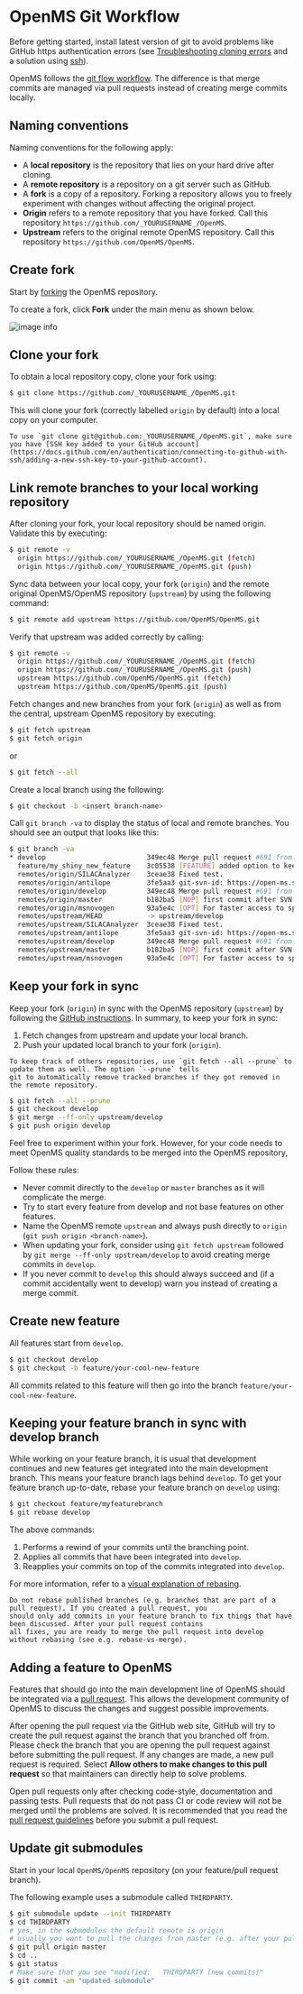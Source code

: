 OpenMS Git Workflow
===================

Before getting started, install latest version of git to avoid problems like GitHub https authentication errors
(see [Troubleshooting cloning errors](https://docs.github.com/en/repositories/creating-and-managing-repositories/troubleshooting-cloning-errors) and a solution using [ssh](https://docs.github.com/en/get-started/getting-started-with-git/about-remote-repositories)).

OpenMS follows the [git flow workflow](https://nvie.com/posts/a-successful-git-branching-model/). The difference is that
merge commits are managed via pull requests instead of creating merge commits locally.

## Naming conventions

Naming conventions for the following apply:

* A **local repository** is the repository that lies on your hard drive after cloning.
* A **remote repository** is a repository on a git server such as GitHub.
* A **fork** is a copy of a repository. Forking a repository allows you to freely experiment with changes without 
  affecting the original project.
* **Origin** refers to a remote repository that you have forked. Call this repository `https://github.com/_YOURUSERNAME_/OpenMS`.
* **Upstream** refers to the original remote OpenMS repository. Call this repository `https://github.com/OpenMS/OpenMS`.

## Create fork

Start by [forking](https://docs.github.com/en/get-started/quickstart/fork-a-repo) the OpenMS repository.

To create a fork, click **Fork** under the main menu as shown below.

![image info](/_images/additional-resources/click-fork.png)

## Clone your fork

To obtain a local repository copy, clone your fork using:

```bash
$ git clone https://github.com/_YOURUSERNAME_/OpenMS.git
```

This will clone your fork (correctly labelled `origin` by default) into a local copy on your computer.

```{note}
To use `git clone git@github.com:_YOURUSERNAME_/OpenMS.git`, make sure you have [SSH key added to your GitHub account](https://docs.github.com/en/authentication/connecting-to-github-with-ssh/adding-a-new-ssh-key-to-your-github-account).
```
## Link remote branches to your local working repository

After cloning your fork, your local repository should be named origin. Validate this by executing:

```bash
$ git remote -v
  origin https://github.com/_YOURUSERNAME_/OpenMS.git (fetch)
  origin https://github.com/_YOURUSERNAME_/OpenMS.git (push)
```

Sync data between your local copy, your fork (`origin`) and the remote original OpenMS/OpenMS repository (`upstream`)
by using the following command:

```bash
$ git remote add upstream https://github.com/OpenMS/OpenMS.git
```
Verify that upstream was added correctly by calling:

```bash
$ git remote -v
  origin https://github.com/_YOURUSERNAME_/OpenMS.git (fetch)
  origin https://github.com/_YOURUSERNAME_/OpenMS.git (push)
  upstream https://github.com/OpenMS/OpenMS.git (fetch)
  upstream https://github.com/OpenMS/OpenMS.git (push)

```

Fetch changes and new branches from your fork (`origin`) as well as from the central, upstream OpenMS repository by 
executing:

```bash
$ git fetch upstream
$ git fetch origin
```
or

```bash
$ git fetch --all
```

Create a local branch using the following:

```bash
$ git checkout -b <insert branch-name>
```

Call `git branch -va` to display the status of local and remote branches. You should see an output that looks like this:

```bash
$ git branch -va
* develop                         349ec48 Merge pull request #691 from cbielow/MGF_fix
  feature/my_shiny_new_feature    3c05538 [FEATURE] added option to keep, ensure or reassign UIDs during conversion
  remotes/origin/SILACAnalyzer    3ceae38 Fixed test.
  remotes/origin/antilope         3fe5aa3 git-svn-id: https://open-ms.svn.sourceforge.net/svnroot/open-ms/branches/antilope@12117 6adb6e08-d915-0410-941f-83917bcadc18
  remotes/origin/develop          349ec48 Merge pull request #691 from cbielow/MGF_fix
  remotes/origin/master           b182ba5 [NOP] first commit after SVN import to git
  remotes/origin/msnovogen        93a5e4c [OPT] For faster access to specific amino acids a ResidueServer was added.
  remotes/upstream/HEAD           -> upstream/develop
  remotes/upstream/SILACAnalyzer  3ceae38 Fixed test.
  remotes/upstream/antilope       3fe5aa3 git-svn-id: https://open-ms.svn.sourceforge.net/svnroot/open-ms/branches/antilope@12117 6adb6e08-d915-0410-941f-83917bcadc18
  remotes/upstream/develop        349ec48 Merge pull request #691 from cbielow/MGF_fix
  remotes/upstream/master         b182ba5 [NOP] first commit after SVN import to git
  remotes/upstream/msnovogen      93a5e4c [OPT] For faster access to specific amino acids a ResidueServer was added.
```

## Keep your fork in sync

Keep your fork (`origin`) in sync with the OpenMS repository (`upstream`) by following the [GitHub instructions](https://docs.github.com/en/pull-requests/collaborating-with-pull-requests/working-with-forks/syncing-a-fork).
In summary, to keep your fork in sync:
1. Fetch changes from upstream and update your local branch.
2. Push your updated local branch to your fork (`origin`).

```{tip}
To keep track of others repositories, use `git fetch --all --prune` to update them as well. The option `--prune` tells
git to automatically remove tracked branches if they got removed in the remote repository.
```

```bash
$ git fetch --all --prune
$ git checkout develop
$ git merge --ff-only upstream/develop
$ git push origin develop
```
Feel free to experiment within your fork. However, for your code needs to meet OpenMS quality standards to be merged
into the OpenMS repository,

Follow these rules:
* Never commit directly to the `develop` or `master` branches as it will complicate the merge.
* Try to start every feature from develop and not base features on other features.
* Name the OpenMS remote `upstream` and always push directly to `origin` (`git push origin <branch-name>`).
* When updating your fork, consider using `git fetch upstream` followed by `git merge --ff-only upstream/develop` to
  avoid creating merge commits in `develop`.
* If you never commit to `develop` this should always succeed and (if a commit accidentally went to develop) warn you
  instead of creating a merge commit.

## Create new feature

All features start from `develop`.

```bash
$ git checkout develop
$ git checkout -b feature/your-cool-new-feature
```
All commits related to this feature will then go into the branch `feature/your-cool-new-feature`.

## Keeping your feature branch in sync with develop branch

While working on your feature branch, it is usual that development continues and new features get integrated into the
main development branch. This means your feature branch lags behind `develop`. To get your feature branch up-to-date,
rebase your feature branch on `develop` using:

```bash
$ git checkout feature/myfeaturebranch
$ git rebase develop
```

The above commands:

1. Performs a rewind of your commits until the branching point.
2. Applies all commits that have been integrated into `develop`.
3. Reapplies your commits on top of the commits integrated into `develop`.

For more information, refer to a [visual explanation of rebasing](http://git-scm.com/book/en/v2/Git-Branching-Rebasing).

```{tip}
Do not rebase published branches (e.g. branches that are part of a pull request). If you created a pull request, you
should only add commits in your feature branch to fix things that have been discussed. After your pull request contains
all fixes, you are ready to merge the pull request into develop without rebasing (see e.g. rebase-vs-merge).
```

## Adding a feature to OpenMS

Features that should go into the main development line of OpenMS should be integrated via a [pull request](https://docs.github.com/en/pull-requests/collaborating-with-pull-requests/proposing-changes-to-your-work-with-pull-requests/about-pull-requests). This allows
the development community of OpenMS to discuss the changes and suggest possible improvements.

After opening the pull request via the GitHub web site, GitHub will try to create the pull request against the branch
that you branched off from. Please check the branch that you are opening the pull request against before submitting the
pull request. If any changes are made, a new pull request is required. Select
**Allow others to make changes to this pull request** so that maintainers can directly help to solve problems.

Open pull requests only after checking code-style, documentation and passing tests. Pull requests that do not pass CI
or code review will not be merged until the problems are solved. It is recommended that you read the
[pull request guidelines](pull-request-checklist.md) before you submit a pull request.

## Update git submodules

Start in your local `OpenMS/OpenMS` repository (on your feature/pull request branch).

The following example uses a submodule called `THIRDPARTY`.

```bash
$ git submodule update --init THIRDPARTY
$ cd THIRDPARTY
# yes, in the submodules the default remote is origin
# usually you want to pull the changes from master (e.g. after your pull request to OpenMS/THIRDPARTY has been merged)
$ git pull origin master
$ cd ..
$ git status
# Make sure that you see "modified:   THIRDPARTY (new commits)"
$ git commit -am "updated submodule"
```
